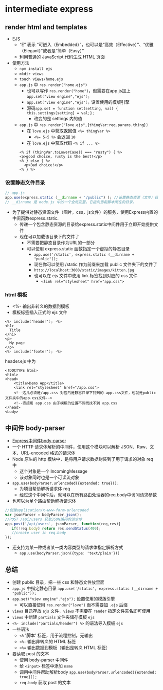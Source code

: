 # intermediate express

## render html and templates
- EJS
  - “E” 表示 “可嵌入（Embedded）”，也可以是“高效（Effective）”、“优雅（Elegant）”或者是“简单（Easy）”
  - 利用普通的 JavaScript 代码生成 HTML 页面
- 使用方法
  - `npm install ejs`
  - `mkdir views`
  - `touch views/home.ejs`
  - `app.js` 中 `res.render("home.ejs")`
    - 也可以写作 `res.render("home")`，但需要在app.js加上 `app.set("view engine","ejs");`
    - `app.set("view engine","ejs");` 设置使用的模版引擎
    - 源码`app.set = function set(setting, val) {  this.settings[setting] = val;};`
      - 改变的是 settings 内的值
  - `app.js` 中 `res.render("love.ejs",{thingVar:req.params.thing})`
    - 在 `love.ejs` 中获取返回值 `<%= thingVar %>`
      - `<%= 5+5 %>` 会返回 `10`
    - 在 `love.ejs` 中获取代码 `<% if ... %>`
    ```ejs
    <% if (thingVar.toLowerCase() === "rusty") { %>
    <p>good choice, rusty is the best!</p>
    <% } else { %>
      <p>Bad choice!</p>
    <% } %>
    ```
  
### 设置静态文件目录
```javascript
// app.js
app.use(express.static (__dirname + "/public") ); //设置静态资源（文件）目录(项目根目录+ public)
// __dirname 是 node.js 中的一个全局变量，它指向当前脚本所在的目录。
```
- 为了提供对静态资源文件（图片，css，js文件）的服务，使用Express内置的中间函数express.static.
  - 传递一个包含静态资源的目录给express.static中间件用于立即开始提供文件
  - 现在可以加载该目录下的文件了
    - 不需要把静态目录作为URL的一部分
    - 可以使用 express.static 函数指定一个虚拟的静态目录
      - `app.use('/static', express.static (__dirname + "public"));`
      - 现在你可以使用 /static 作为前缀来加载 public 文件夹下的文件了
      - `http://localhost:3000/static/images/kitten.jpg`
      - 也可以在 ejs 文件中使用 link 标签找到对应的 css 文件
        - `<link rel="stylesheet" href="app.css">`

### html 模板
- <%- 输出非转义的数据到模板
- 模板标签插入正式的 ejs 文件
```ejs
<%- include('header'); -%>
<h1>
  Title
</h1>
<p>
  My page
</p>
<%- include('footer'); -%>
```
header.ejs 中为
```ejs
<!DOCTYPE html>
<html>
<head>
    <title>Demo App</title>
    <link rel="stylesheet" href="/app.css">
    <!--这儿必须是/app.css 对应的是静态目录下找到的 app.css文件，也就是public文件夹中的app.css文件-->
    <!--直接用 app.css 由于模板的位置不同而找不到 app.css       
</head>
<body>
```

## 中间件 body-parser
- [Express中间件body-parser](https://www.jianshu.com/p/cd3de110b4b6)
- 一个 HTTP 请求体解析的中间件，使用这个模块可以解析 JSON、Raw、文本、URL-encoded 格式的请求体
- Node 原生的 http 模块中，是将用户请求数据封装到了用于请求的对象 req 中
  - 这个对象是一个 IncomingMessage
  - 该对象同时也是一个可读流对象
- `app.use(bodyParser.urlencoded({extended: true}));`
  - 为项目帮助解析请求体 req
  - 经过这个中间件后，就可以在所有路由处理器的req.body中访问请求参数
- 也可以为单个路由帮助解析请求体
 ```javascript
//创建application/x-www-form-urlencoded
var jsonParser = bodyParser.json();
//POST /api/users 获取JSON编码的请求体
app.post('/api/users', jsonParser, function(req,res){
    if(!req.body) return res.sendStatus(400);
    //create user in req.body
});
```
- 还支持为某一种或者某一类内容类型的请求体指定解析方式
  - `app.use(bodyParser.json({type: 'text/plain'}))`

## 总结
- 创建 public 目录，把一些 css 和静态文件放里面
- `app.js` 中指定静态目录 `app.use('/static', express.static (__dirname + "public"));`
- `app.set("view engine","ejs");` 设置使用的模版引擎
  - 可以直接使用 `res.render("love")` 而不需要加 `.ejs` 后缀
- `views` 目录存放 `ejs` 文件，`views` 不需要在 `render` 指定文件夹名即可使用
- `views` 中新建 `partials` 文件夹储存模板 `ejs`
- `<%- include("partials/header") %>` 的语法导入模板 `ejs`
- 一些语法
  - `<%` '脚本' 标签，用于流程控制，无输出
  - `<%-` 输出非转义的 HTML 标签
  - `<%=` 输出数据到模板（输出是转义 HTML 标签）
- 要读取 post 的文本
  - 使用 body-parser 中间件
  - 给 `<input>` 标签中添加 `name`
  - 调用中间件帮助解析body `app.use(bodyParser.urlencoded({extended: true}));`
  - `req.body` 获取 post 的文本
